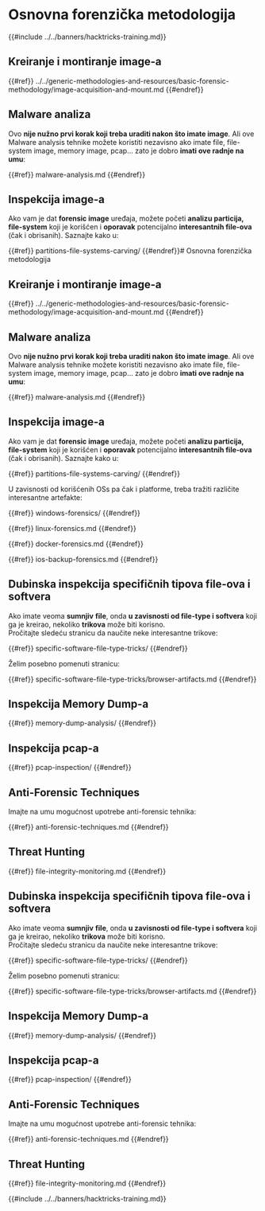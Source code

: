 # Osnovna forenzička metodologija

{{#include ../../banners/hacktricks-training.md}}

## Kreiranje i montiranje image-a


{{#ref}}
../../generic-methodologies-and-resources/basic-forensic-methodology/image-acquisition-and-mount.md
{{#endref}}

## Malware analiza

Ovo **nije nužno prvi korak koji treba uraditi nakon što imate image**. Ali ove Malware analysis tehnike možete koristiti nezavisno ako imate file, file-system image, memory image, pcap... zato je dobro **imati ove radnje na umu**:


{{#ref}}
malware-analysis.md
{{#endref}}

## Inspekcija image-a

Ako vam je dat **forensic image** uređaja, možete početi **analizu particija, file-system** koji je korišćen i **oporavak** potencijalno **interesantnih file-ova** (čak i obrisanih). Saznajte kako u:


{{#ref}}
partitions-file-systems-carving/
{{#endref}}# Osnovna forenzička metodologija



## Kreiranje i montiranje image-a


{{#ref}}
../../generic-methodologies-and-resources/basic-forensic-methodology/image-acquisition-and-mount.md
{{#endref}}

## Malware analiza

Ovo **nije nužno prvi korak koji treba uraditi nakon što imate image**. Ali ove Malware analysis tehnike možete koristiti nezavisno ako imate file, file-system image, memory image, pcap... zato je dobro **imati ove radnje na umu**:


{{#ref}}
malware-analysis.md
{{#endref}}

## Inspekcija image-a

Ako vam je dat **forensic image** uređaja, možete početi **analizu particija, file-system** koji je korišćen i **oporavak** potencijalno **interesantnih file-ova** (čak i obrisanih). Saznajte kako u:


{{#ref}}
partitions-file-systems-carving/
{{#endref}}

U zavisnosti od korišćenih OSs pa čak i platforme, treba tražiti različite interesantne artefakte:


{{#ref}}
windows-forensics/
{{#endref}}


{{#ref}}
linux-forensics.md
{{#endref}}


{{#ref}}
docker-forensics.md
{{#endref}}


{{#ref}}
ios-backup-forensics.md
{{#endref}}

## Dubinska inspekcija specifičnih tipova file-ova i softvera

Ako imate veoma **sumnjiv** **file**, onda **u zavisnosti od file-type i softvera** koji ga je kreirao, nekoliko **trikova** može biti korisno.\
Pročitajte sledeću stranicu da naučite neke interesantne trikove:


{{#ref}}
specific-software-file-type-tricks/
{{#endref}}

Želim posebno pomenuti stranicu:


{{#ref}}
specific-software-file-type-tricks/browser-artifacts.md
{{#endref}}

## Inspekcija Memory Dump-a


{{#ref}}
memory-dump-analysis/
{{#endref}}

## Inspekcija pcap-a


{{#ref}}
pcap-inspection/
{{#endref}}

## **Anti-Forensic Techniques**

Imajte na umu mogućnost upotrebe anti-forensic tehnika:


{{#ref}}
anti-forensic-techniques.md
{{#endref}}

## Threat Hunting


{{#ref}}
file-integrity-monitoring.md
{{#endref}}



## Dubinska inspekcija specifičnih tipova file-ova i softvera

Ako imate veoma **sumnjiv** **file**, onda **u zavisnosti od file-type i softvera** koji ga je kreirao, nekoliko **trikova** može biti korisno.\
Pročitajte sledeću stranicu da naučite neke interesantne trikove:


{{#ref}}
specific-software-file-type-tricks/
{{#endref}}

Želim posebno pomenuti stranicu:


{{#ref}}
specific-software-file-type-tricks/browser-artifacts.md
{{#endref}}

## Inspekcija Memory Dump-a


{{#ref}}
memory-dump-analysis/
{{#endref}}

## Inspekcija pcap-a


{{#ref}}
pcap-inspection/
{{#endref}}

## **Anti-Forensic Techniques**

Imajte na umu mogućnost upotrebe anti-forensic tehnika:


{{#ref}}
anti-forensic-techniques.md
{{#endref}}

## Threat Hunting


{{#ref}}
file-integrity-monitoring.md
{{#endref}}

{{#include ../../banners/hacktricks-training.md}}

